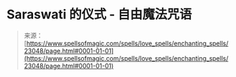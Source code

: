 <!--yml

category: 未分类

date: 2024-06-12 19:07:53

-->

# Saraswati 的仪式 - 自由魔法咒语

> 来源：[https://www.spellsofmagic.com/spells/love_spells/enchanting_spells/23048/page.html#0001-01-01](https://www.spellsofmagic.com/spells/love_spells/enchanting_spells/23048/page.html#0001-01-01)
